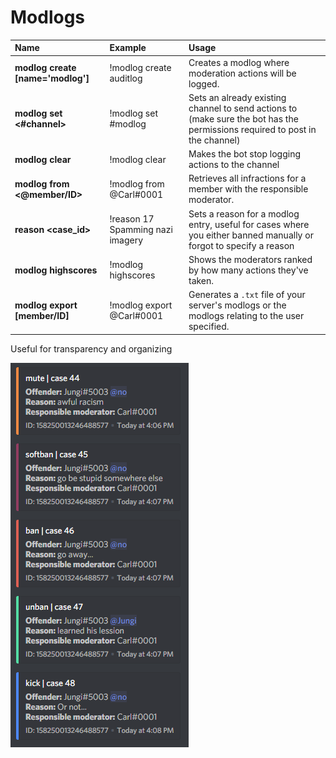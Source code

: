 # Modlogs

| Name | Example | Usage |
| :--- | :--- | :--- |
| **modlog create [name='modlog']** | !modlog create auditlog | Creates a modlog where moderation actions will be logged. |
| **modlog set &lt;#channel&gt;** | !modlog set #modlog | Sets an already existing channel to send actions to (make sure the bot has the permissions required to post in the channel) |
| **modlog clear** | !modlog clear | Makes the bot stop logging actions to the channel |
| **modlog from &lt;@member/ID&gt;** | !modlog from @Carl#0001 | Retrieves all infractions for a member with the responsible moderator. |
| **reason &lt;case\_id&gt;** | !reason 17 Spamming nazi imagery | Sets a reason for a modlog entry, useful for cases where you either banned manually or forgot to specify a reason |
| **modlog highscores** | !modlog highscores | Shows the moderators ranked by how many actions they've taken. |
| **modlog export [member/ID]** | !modlog export @Carl#0001 | Generates a `.txt` file of your server's modlogs or the modlogs relating to the user specified. |

Useful for transparency and organizing

![](../images/modlogs.png)

